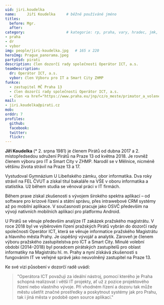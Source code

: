 ```yaml
---
uid: jiri.koudelka
name:     Jiří Koudelka  	# běžně používáné jméno
titles:
  before: Mgr.
  after:
category:                 	# kategorie: rp, praha, vary, hradec, jmk, senat
- praha
- dr
- vybor
img: people/jiri-koudelka.jpg   # 165 x 220
heroImg: Prague_panorama.jpeg
partyUid: pirati
description: člen dozorčí rady společnosti Operátor ICT, a.s.
teamDescription:
  dr: Operátor ICT, a.s.
  vybor: člen Výboru pro IT a Smart City ZHMP
funkce:
  - zastupitel MČ Praha 13
  - člen dozorčí rady společnosti Operátor ICT, a.s.
  - člen <a href="https://www.praha.eu/jnp/cz/o_meste/primator_a_volene_organy/zastupitelstvo/vybory_zastupitelstva/index.html?committeeId=33580">výboru pro IT a Smart City ZHMP</a>  
mail:
- jiri.koudelka@pirati.cz
mob:
orddr: 7
profiles:
  github:       
  facebook:    
  twitter: 		  
  flickr:		  
---
```


**Jiří Koudelka** (* 2. srpna 1981) je členem Pirátů od dubna 2017 a 2. místopředsedou sdružení Pirátů na Praze 13 od května 2018. Je rovněž členem výboru pro IT a Smart City v ZHMP. Narodil se v Mělníce, nicméně většinu života strávil na Praze 13 a 17.

Vystudoval Gymnázium U Libeňského zámku, obor informatika. Dva roky strávil na FEL ČVUT a získal titul bakaláře na VŠE v oboru informatika a statistika. Už během studia se věnoval práci v IT firmách.

Během praxe získal zkušenosti s vývojem širokého spektra aplikací – od software pro krizové řízení a státní správu, přes intrawebové CRM systémy až po mobilní aplikace. V současnosti pracuje jako OSVČ především na vývoji nativních mobilních aplikací pro platformu Android.

U Pirátů se věnuje především analýze IT zakázek pražského magistrátu. V roce 2018 byl ve výběrovém řízení pražských Pirátů vybrán do dozorčí rady společnosti Operátor ICT, která se věnuje informatice pražského Magistrátu a hlavního města Prahy. Je úspěšný vývojář a analytik. Zároveň je členem výboru pražského zastupitelstva pro ICT a Smart City. Minulé volební období (2014–2018) byl poradcem pirátských zastupitelů pro oblast informatiky na Magistrátu hl. m. Prahy a nyní získává zkušenosti s fungováním IT ve veřejné správě jako neuvolněný zastupitel na Praze 13. 

Ke své vizi působení v dozorčí radě uvádí: 
>"Operátora ICT považuji za ideální nástroj, pomocí kterého je Praha schopná realizovat i větší IT projekty, ať už z pozice projektového řízení nebo vlastního vývoje. Při vhodném řízení a dozoru tak může městu ušetřit značné prostředky a poskytnout systémy jak pro Prahu, tak i jiná města v podobě open source aplikací."



